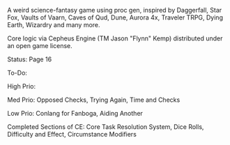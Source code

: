 A weird science-fantasy game using proc gen, inspired by Daggerfall, Star Fox, Vaults of Vaarn, Caves of Qud, Dune, Aurora 4x, Traveler TRPG, Dying Earth, Wizardry and many more. 

Core logic via Cepheus Engine (TM Jason "Flynn" Kemp) distributed under an open game license.

Status: Page 16

To-Do:

High Prio: 

Med Prio: Opposed Checks, Trying Again, Time and Checks

Low Prio: Conlang for Fanboga, Aiding Another

Completed Sections of CE:
Core Task Resolution System, Dice Rolls, Difficulty and Effect, Circumstance Modifiers
